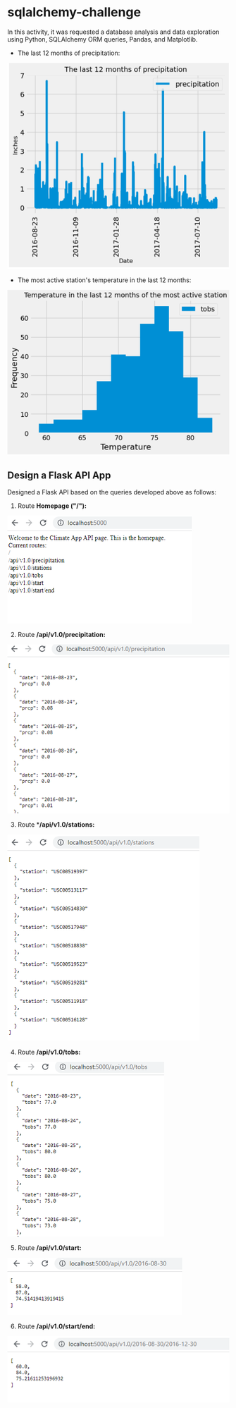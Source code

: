 # sqlalchemy-challenge

In this activity, it was requested a database analysis and data exploration using Python, SQLAlchemy ORM queries, Pandas, and Matplotlib.

* The last 12 months of precipitation:

![precipitation](https://github.com/cami5326/sqlalchemy-challenge/blob/main/Climate%20Data/precipitation.PNG)



* The most active station's temperature in the last 12 months:

![Temperature](https://github.com/cami5326/sqlalchemy-challenge/blob/main/Climate%20Data/Temperature.PNG)

## Design a Flask API App
Designed a Flask API based on the queries developed above as follows:

1. Route **Homepage ("/"):**

![Flask - Homepage](https://github.com/cami5326/sqlalchemy-challenge/blob/main/Climate%20Data/Flask%20-%20Homepage.PNG)

2. Route **/api/v1.0/precipitation:**

![Flask - precipitation](https://github.com/cami5326/sqlalchemy-challenge/blob/main/Climate%20Data/Flask%20-%20precipitation.PNG)

3. Route ***/api/v1.0/stations:**

![Flask - stations](https://github.com/cami5326/sqlalchemy-challenge/blob/main/Climate%20Data/Flask%20-%20stations.PNG)

4. Route **/api/v1.0/tobs:**

![Flask - tobs](https://github.com/cami5326/sqlalchemy-challenge/blob/main/Climate%20Data/Flask%20-%20tobs.PNG)

5. Route **/api/v1.0/start:**

![Flask - start](https://github.com/cami5326/sqlalchemy-challenge/blob/main/Climate%20Data/Flask%20-%20start.PNG)

6. Route **/api/v1.0/start/end:**

![Flask - end](https://github.com/cami5326/sqlalchemy-challenge/blob/main/Climate%20Data/Flask%20-%20end.PNG)



